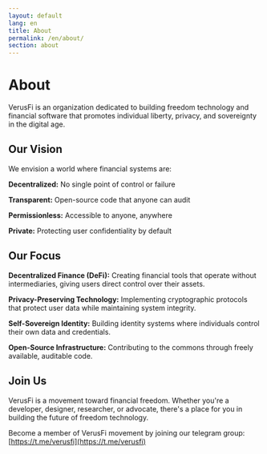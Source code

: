 ```yaml
---
layout: default
lang: en
title: About
permalink: /en/about/
section: about
---
```


# About

VerusFi is an organization dedicated to building freedom technology and financial software that promotes individual liberty, privacy, and sovereignty in the digital age.

## Our Vision

We envision a world where financial systems are:

**Decentralized:** No single point of control or failure

**Transparent:** Open-source code that anyone can audit

**Permissionless:** Accessible to anyone, anywhere

**Private:** Protecting user confidentiality by default

## Our Focus

**Decentralized Finance (DeFi):** Creating financial tools that operate without intermediaries, giving users direct control over their assets.

**Privacy-Preserving Technology:** Implementing cryptographic protocols that protect user data while maintaining system integrity.

**Self-Sovereign Identity:** Building identity systems where individuals control their own data and credentials.

**Open-Source Infrastructure:** Contributing to the commons through freely available, auditable code.

## Join Us

VerusFi is a movement toward financial freedom. Whether you're a developer, designer, researcher, or advocate, there's a place for you in building the future of freedom technology.

Become a member of VerusFi movement by joining our telegram group: [https://t.me/verusfi](https://t.me/verusfi)
